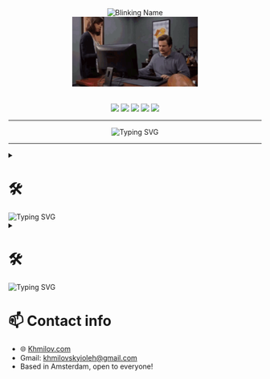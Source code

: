 <!-- cap -->
<div align="center">
  <img src="https://readme-typing-svg.demolab.com?font=Fira+Code&size=36&duration=2000&pause=500&color=00FFAB&center=true&vCenter=true&repeat=false&lines=Oleh+Khmilovskyi" alt="Blinking Name" />
  <br />
  <img src="/img/meme.gif" width="250" alt="GIF" />
</div>

<br/>

<!-- links -->
<p align="center">
  <a href="mailto:khmilovskyioleh@gmail.com"><img src="https://img.shields.io/badge/Gmail-C14438?style=for-the-badge&logo=gmail&logoColor=white" style="display:inline-block;" /></a>
  <a href="https://telegram.me/Okhmilov"><img src="https://img.shields.io/badge/Telegram-229ED9?style=for-the-badge&logo=telegram&logoColor=white" style="display:inline-block;" /></a>
  <a href="https://github.com/MakaronX"><img src="https://img.shields.io/badge/GitHub-24292F?style=for-the-badge&logo=github&logoColor=white" style="display:inline-block;" /></a>
  <a href="https://khmilov.com"><img src="https://img.shields.io/badge/Portfolio-000000?style=for-the-badge&logo=vercel&logoColor=white" style="display:inline-block;" /></a>
  <img src="https://komarev.com/ghpvc/?username=MakaronX&label=Views&color=4A90E2&style=for-the-badge" style="display:inline-block" />
</p>

<!-- under cap -->
---

<div align="center" style="max-width: 100%;">
  <img width="700" src="https://readme-typing-svg.demolab.com?font=Fira+Code&size=25&duration=500&pause=100&color=00FFAB&center=true&vCenter=true&repeat=false&lines=MY+WORK+THAT+YOU+MUST+SEE!" alt="Typing SVG" style="max-width: 100%; height: auto;" />
</div>

---

<details> 
  <summary>
    <h1>🛠</h1>
    <img width="250" src="https://readme-typing-svg.demolab.com?font=Fira+Code&size=42&duration=500&pause=100&color=ff9900&center=true&vCenter=true&repeat=false&lines=Renova+Construct" alt="Typing SVG" style="max-width: 100%; height: auto;" />
  </summary>

  ### 📌 Overview
  - **Renova Construct** - is a commercial website designed to promote a repair service in the Netherlands.

  ### 🎯 Project Objective
  - Create a fast, modern and adaptive website to make easy for users to order repair services on vanilla code.

  ### 💼 What i did:
  - Participated in major decisions of **UI/UX** design.
  - Built a responsive frontend using **HTML**, **SCSS** and **JavaScript**.
  - Multilingual function with **JavaScript**.
  - Function a modal window using **JavaScript**.
  - Function slider "Before - After" using **JavaScript**.
  - Added form processing to the backend using **PHP**.
  - Integrated contact form with **Telegram bot** for instant notifications.
  - Optimised loading speed with **Gulp** (minification, asset pooling).
  - Deployed site on **NameCheap** hosting with domain and SSL setup.

  ### 🧰 Tech Stack
  `Design` - `HTML` - `SCSC` - `JavaScript` - `PHP` - `Gulp` - `Telegram API`

  ### 🔗 Live website
  👉 [https://renovaco.nl](https://renovaco.nl)
</details>

<details> 
  <summary>
    <h1>🛠</h1>
    <img width="100" src="https://readme-typing-svg.demolab.com?font=Fira+Code&size=42&duration=500&pause=100&color=f5bb40&center=true&vCenter=true&repeat=false&lines=Rz+Agency" alt="Typing SVG" style="max-width: 100%; height: auto;" />
  </summary>

  ### 📌 Overview
  - **Rz Agency** - is a commercial website for hiring employees for work

  ### 🎯 Project Objective
  - Affordable simple design in a dark style, fast, responsive, animated

  ### 💼 What i did:
  - Created **UI/UX** design according to the client's wishes.
  - Built a responsive frontend using **React**, **Next.js**, **Tailwind**, **TypeScript**, **JavaScript**.
  - Added form processing using an external tool.
  - Multilingual function with **TypeScript** and **JavaScript**.
  - Optimised the loading speed.
  - Teamwork.
  - Animations using external libraries.
  - Deployed the site on the hosting with domain and SSL setup.

  ### 🧰 Tech Stack
  `Design` - `React` - `Next.js` - `Tailwind` - `TypeScript` - `JavaScript`.

  ### 🔗 Live website
  👉 [https://rzagency.nl](https://rzagency.nl)
</details>

# 📫 Contact info
<p align="left" style="color: blue;"></p>

- 🌐 [Khmilov.com](https://khmilov.com)
- Gmail: <a href="khmilovskyioleh@gmail.com">khmilovskyioleh@gmail.com</a>
- Based in Amsterdam, open to everyone!